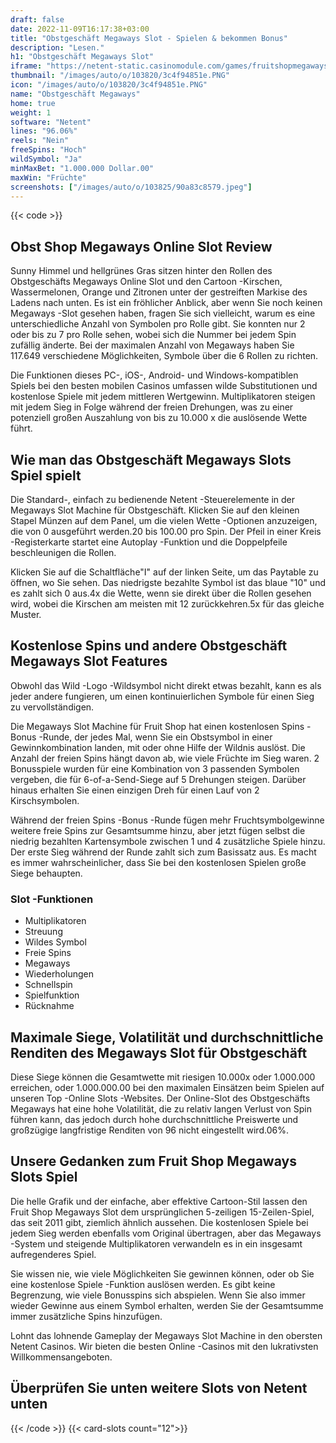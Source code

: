 ```yaml
---
draft: false
date: 2022-11-09T16:17:38+03:00
title: "Obstgeschäft Megaways Slot - Spielen & bekommen Bonus"
description: "Lesen."
h1: "Obstgeschäft Megaways Slot"
iframe: "https://netent-static.casinomodule.com/games/fruitshopmegaways-client/game/fruitshopmegaways-client.xhtml?launchType=iframe&iframeSandbox=allow-scripts%20allow-popups%20allow-popups-to-escape-sandbox%20allow-top-navigation%20allow-top-navigation-by-user-activation%20allow-same-origin%20allow-forms%20allow-pointer-lock&applicationType=browser&gameId=fruitshopmegaways_not_mobile&server=https%3A%2F%2Fnetent-game.casinomodule.com%2F&lang=en&sessId=DEMO-1832267003-EUR&operatorId=netent&statisticEndpointURL=https://gcl-int.netentcdn.com/gcs/reportData&logsId=38b673d1-3b03-4802-8d8f-2f9df2495d46&loadStarted=1613562345798&giOperatorConfig=%7B%22staticServer%22%3A%22https%3A%2F%2Fnetent-static.casinomodule.com%2F%22%2C%22targetElement%22%3A%22netentgame%22%2C%22launchType%22%3A%22iframe%22%2C%22iframeSandbox%22%3A%22allow-scripts%20allow-popups%20allow-popups-to-escape-sandbox%20allow-top-navigation%20allow-top-navigation-by-user-activation%20allow-same-origin%20allow-forms%20allow-pointer-lock%22%2C%22applicationType%22%3A%22browser%22%2C%22gameId%22%3A%22fruitshopmegaways_not_mobile%22%2C%22server%22%3A%22https%3A%2F%2Fnetent-game.casinomodule.com%2F%22%2C%22lang%22%3A%22en%22%2C%22sessId%22%3A%22DEMO-1832267003XXXX%22%2C%22operatorId%22%3A%22netent%22%7D&casinourl=https://games.netent.com&loadSeqNo=0"
thumbnail: "/images/auto/o/103820/3c4f94851e.PNG"
icon: "/images/auto/o/103820/3c4f94851e.PNG"
name: "Obstgeschäft Megaways"
home: true
weight: 1
software: "Netent"
lines: "96.06%"
reels: "Nein"
freeSpins: "Hoch"
wildSymbol: "Ja"
minMaxBet: "1.000.000 Dollar.00"
maxWin: "Früchte"
screenshots: ["/images/auto/o/103825/90a83c8579.jpeg"]
---
```


{{< code >}}<h2>Obst Shop Megaways Online Slot Review</h2><p>Sunny Himmel und hellgrünes Gras sitzen hinter den Rollen des Obstgeschäfts Megaways Online Slot und den Cartoon -Kirschen, Wassermelonen, Orange und Zitronen unter der gestreiften Markise des Ladens nach unten. Es ist ein fröhlicher Anblick, aber wenn Sie noch keinen Megaways -Slot gesehen haben, fragen Sie sich vielleicht, warum es eine unterschiedliche Anzahl von Symbolen pro Rolle gibt. Sie konnten nur 2 oder bis zu 7 pro Rolle sehen, wobei sich die Nummer bei jedem Spin zufällig änderte. Bei der maximalen Anzahl von Megaways haben Sie 117.649 verschiedene Möglichkeiten, Symbole über die 6 Rollen zu richten.</p><p>Die Funktionen dieses PC-, iOS-, Android- und Windows-kompatiblen Spiels bei den besten mobilen Casinos umfassen wilde Substitutionen und kostenlose Spiele mit jedem mittleren Wertgewinn. Multiplikatoren steigen mit jedem Sieg in Folge während der freien Drehungen, was zu einer potenziell großen Auszahlung von bis zu 10.000 x die auslösende Wette führt.</p><h2>Wie man das Obstgeschäft Megaways Slots Spiel spielt</h2><p>Die Standard-, einfach zu bedienende Netent -Steuerelemente in der Megaways Slot Machine für Obstgeschäft. Klicken Sie auf den kleinen Stapel Münzen auf dem Panel, um die vielen Wette -Optionen anzuzeigen, die von 0 ausgeführt werden.20 bis 100.00 pro Spin. Der Pfeil in einer Kreis -Registerkarte startet eine Autoplay -Funktion und die Doppelpfeile beschleunigen die Rollen.</p><p>Klicken Sie auf die Schaltfläche"I" auf der linken Seite, um das Paytable zu öffnen, wo Sie sehen. Das niedrigste bezahlte Symbol ist das blaue "10" und es zahlt sich 0 aus.4x die Wette, wenn sie direkt über die Rollen gesehen wird, wobei die Kirschen am meisten mit 12 zurückkehren.5x für das gleiche Muster.</p><h2>Kostenlose Spins und andere Obstgeschäft Megaways Slot Features</h2><p>Obwohl das Wild -Logo -Wildsymbol nicht direkt etwas bezahlt, kann es als jeder andere fungieren, um einen kontinuierlichen Symbole für einen Sieg zu vervollständigen.</p><p>Die Megaways Slot Machine für Fruit Shop hat einen kostenlosen Spins -Bonus -Runde, der jedes Mal, wenn Sie ein Obstsymbol in einer Gewinnkombination landen, mit oder ohne Hilfe der Wildnis auslöst. Die Anzahl der freien Spins hängt davon ab, wie viele Früchte im Sieg waren. 2 Bonusspiele wurden für eine Kombination von 3 passenden Symbolen vergeben, die für 6-of-a-Send-Siege auf 5 Drehungen steigen. Darüber hinaus erhalten Sie einen einzigen Dreh für einen Lauf von 2 Kirschsymbolen.</p><p>Während der freien Spins -Bonus -Runde fügen mehr Fruchtsymbolgewinne weitere freie Spins zur Gesamtsumme hinzu, aber jetzt fügen selbst die niedrig bezahlten Kartensymbole zwischen 1 und 4 zusätzliche Spiele hinzu. Der erste Sieg während der Runde zahlt sich zum Basissatz aus. Es macht es immer wahrscheinlicher, dass Sie bei den kostenlosen Spielen große Siege behaupten.</p><h3>
Slot -Funktionen</h3><ul>
<li></span>
Multiplikatoren</li>
<li></span>
Streuung</li>
<li></span>
Wildes Symbol</li>
<li></span>
Freie Spins</li>
<li></span>
Megaways</li>
<li></span>
Wiederholungen</li>
<li></span>
Schnellspin</li>
<li></span>
Spielfunktion</li>
<li></span>
Rücknahme</li></ul><h2>Maximale Siege, Volatilität und durchschnittliche Renditen des Megaways Slot für Obstgeschäft</h2><p>Diese Siege können die Gesamtwette mit riesigen 10.000x oder 1.000.000 erreichen, oder 1.000.000.00 bei den maximalen Einsätzen beim Spielen auf unseren Top -Online Slots -Websites. Der Online-Slot des Obstgeschäfts Megaways hat eine hohe Volatilität, die zu relativ langen Verlust von Spin führen kann, das jedoch durch hohe durchschnittliche Preiswerte und großzügige langfristige Renditen von 96 nicht eingestellt wird.06%.</p><h2>Unsere Gedanken zum Fruit Shop Megaways Slots Spiel</h2><p>Die helle Grafik und der einfache, aber effektive Cartoon-Stil lassen den Fruit Shop Megaways Slot dem ursprünglichen 5-zeiligen 15-Zeilen-Spiel, das seit 2011 gibt, ziemlich ähnlich aussehen. Die kostenlosen Spiele bei jedem Sieg werden ebenfalls vom Original übertragen, aber das Megaways -System und steigende Multiplikatoren verwandeln es in ein insgesamt aufregenderes Spiel.</p><p>Sie wissen nie, wie viele Möglichkeiten Sie gewinnen können, oder ob Sie eine kostenlose Spiele -Funktion auslösen werden. Es gibt keine Begrenzung, wie viele Bonusspins sich abspielen. Wenn Sie also immer wieder Gewinne aus einem Symbol erhalten, werden Sie der Gesamtsumme immer zusätzliche Spins hinzufügen.</p><p>Lohnt das lohnende Gameplay der Megaways Slot Machine in den obersten Netent Casinos. Wir bieten die besten Online -Casinos mit den lukrativsten Willkommensangeboten.</p><h2>Überprüfen Sie unten weitere Slots von Netent unten</h2>{{< /code >}}
{{< card-slots count="12">}}